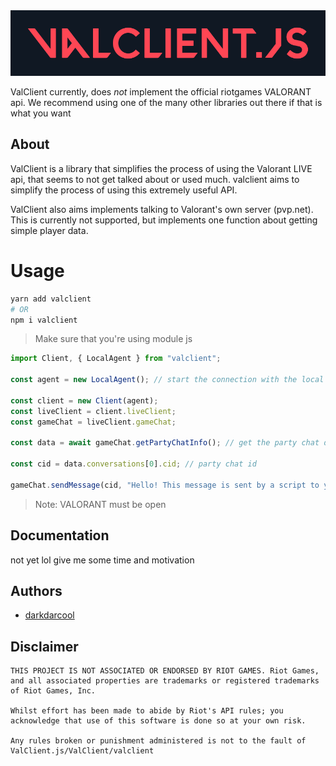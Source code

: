 <div align = "center">
  <img src = "./docs/logo.png"></img>
 </div>

ValClient currently, does _not_ implement the official riotgames VALORANT api. We recommend using one of the many other libraries out there if that is what you want

## About 

ValClient is a library that simplifies the process of using the Valorant LIVE api, that seems to not get talked about or used much. valclient aims to simplify the process of using this extremely useful API.

ValClient also aims implements talking to Valorant's own server (pvp.net). This is currently not supported, but implements one function about getting simple player data. 

# Usage

``` bash
yarn add valclient
# OR
npm i valclient
```

> Make sure that you're using module js

``` typescript
import Client, { LocalAgent } from "valclient";

const agent = new LocalAgent(); // start the connection with the local api

const client = new Client(agent);
const liveClient = client.liveClient;
const gameChat = liveClient.gameChat;

const data = await gameChat.getPartyChatInfo(); // get the party chat data

const cid = data.conversations[0].cid; // party chat id

gameChat.sendMessage(cid, "Hello! This message is sent by a script to your game!"); // send a message as the player
```

> Note: VALORANT must be open

## Documentation

not yet lol give me some time and motivation

## Authors

* [darkdarcool](https://github.com/darkdarcool)

## Disclaimer

```
THIS PROJECT IS NOT ASSOCIATED OR ENDORSED BY RIOT GAMES. Riot Games, and all associated properties are trademarks or registered trademarks of Riot Games, Inc.

Whilst effort has been made to abide by Riot's API rules; you acknowledge that use of this software is done so at your own risk.

Any rules broken or punishment administered is not to the fault of ValClient.js/ValClient/valclient
```
